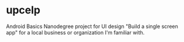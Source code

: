 # upcelp
Android Basics Nanodegree project for UI design "Build a single screen app" for a local business or organization I'm familiar with.
